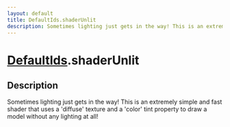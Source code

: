 ```yaml
---
layout: default
title: DefaultIds.shaderUnlit
description: Sometimes lighting just gets in the way! This is an extremely simple and fast shader that uses a 'diffuse' texture and a 'color' tint property to draw a model without any lighting at all!
---
```

# [DefaultIds]({{site.url}}/Pages/Reference/DefaultIds.html).shaderUnlit

## Description
Sometimes lighting just gets in the way! This is an extremely simple and fast shader
that uses a 'diffuse' texture and a 'color' tint property to draw a model without any lighting
at all!

